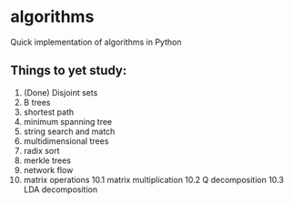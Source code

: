 # algorithms
Quick implementation of algorithms in Python

## Things to yet study:
1. (Done) Disjoint sets
2. B trees
3. shortest path
4. minimum spanning tree
5. string search and match
6. multidimensional trees
7. radix sort
8. merkle trees
9. network flow
10. matrix operations
10.1 matrix multiplication
10.2 Q decomposition
10.3 LDA decomposition

